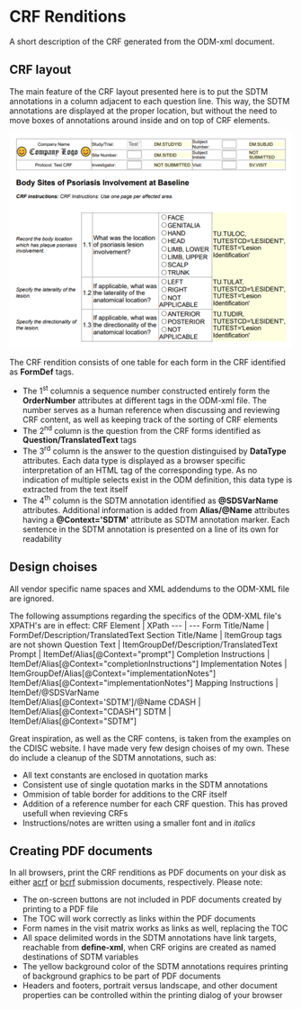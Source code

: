 # CRF Renditions
A short description of the CRF generated from the ODM-xml document.

## CRF layout
The main feature of the CRF layout presented here is to put the SDTM annotations in a column adjacent to each question line. This way, the SDTM annotations are displayed at the proper location, but without the need to move boxes of annotations around inside and on top of CRF elements.

![Example CRF rendition from pure ODM-xml](images/CRF.png)

The CRF rendition consists of one table for each form in the CRF identified as **FormDef** tags.
* The 1<sup>st</sup> columnis a sequence number constructed entirely form the **OrderNumber** attributes at different tags in the ODM-xml file. The number serves as a human reference when discussing and reviewing CRF content, as well as keeping track of the sorting of CRF elements
* The 2<sup>nd</sup> column is the question from the CRF forms identified as **Question/TranslatedText** tags
* The 3<sup>rd</sup> column is the answer to the question distinguised by **DataType** attributes. Each data type is displayed as a browser specific interpretation of an HTML tag of the corresponding type. As no indication of multiple selects exist in the ODM definition, this data type is extracted from the text itself
* The 4<sup>th</sup> column is the SDTM annotation identified as **@SDSVarName** attributes. Additional information is added from **Alias/@Name** attributes having a **@Context='SDTM'** attribute as SDTM annotation marker. Each sentence in the SDTM annotation is presented on a line of its own for readability

## Design choises
All vendor specific name spaces and XML addendums to the ODM-XML file are ignored.

The following assumptions regarding the specifics of the ODM-XML file's XPATH's are in effect:
CRF Element             | XPath
---                     | ---
Form Title/Name         | FormDef/Description/TranslatedText
Section Title/Name      | ItemGroup tags are not shown
Question Text           | ItemGroupDef/Description/TranslatedText
Prompt                  | ItemDef/Alias[@Context="prompt"]
Completion Instructions | ItemDef/Alias[@Context="completionInstructions"]
Implementation Notes    | ItemGroupDef/Alias[@Context="implementationNotes"] <br/> ItemDef/Alias[@Context="implementationNotes"]
Mapping Instructions    | ItemDef/@SDSVarName <br/> ItemDef/Alias[@Context='SDTM']/@Name
CDASH                   | ItemDef/Alias[@Context="CDASH"]
SDTM                    | ItemDef/Alias[@Context="SDTM"]

Great inspiration, as well as the CRF contens, is taken from the examples on the CDISC website. I have made very few design choises of my own. These do include a cleanup of the SDTM annotations, such as:
* All text constants are enclosed in quotation marks
* Consistent use of single quotation marks in the SDTM annotations
* Ommision of table border for additions to the CRF itself
* Addition of a reference number for each CRF question. This has proved usefull when revieving CRFs
* Instructions/notes are written using a smaller font and in _italics_

## Creating PDF documents
In all browsers, print the CRF renditions as PDF documents on your disk as either [acrf](/examples/acrf.pdf) or [bcrf](/examples/bcrf.pdf) submission documents, respectively. Please note:
* The on-screen buttons are not included in PDF documents created by printing to a PDF file
* The TOC will work correctly as links within the PDF documents
* Form names in the visit matrix works as links as well, replacing the TOC
* All space delimited words in the SDTM annotations have link targets, reachable from **define-xml**, when CRF origins are created as named destinations of SDTM variables
* The yellow background color of the SDTM annotations requires printing of background graphics to be part of PDF documents
* Headers and footers, portrait versus landscape, and other document properties can be controlled within the printing dialog of your browser
